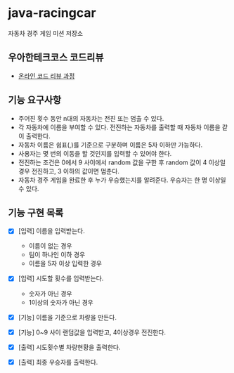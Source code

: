 # java-racingcar
자동차 경주 게임 미션 저장소

## 우아한테크코스 코드리뷰
* [온라인 코드 리뷰 과정](https://github.com/woowacourse/woowacourse-docs/blob/master/maincourse/README.md)



## 기능 요구사항

- 주어진 횟수 동안 n대의 자동차는 전진 또는 멈출 수 있다.
- 각 자동차에 이름을 부여할 수 있다. 전진하는 자동차를 출력할 때 자동차 이름을 같이 출력한다.
- 자동차 이름은 쉼표(,)를 기준으로 구분하며 이름은 5자 이하만 가능하다.
- 사용자는 몇 번의 이동을 할 것인지를 입력할 수 있어야 한다.
- 전진하는 조건은 0에서 9 사이에서 random 값을 구한 후 random 값이 4 이상일 경우 전진하고, 3 이하의 값이면 멈춘다.
- 자동차 경주 게임을 완료한 후 누가 우승했는지를 알려준다. 우승자는 한 명 이상일 수 있다.



## 기능 구현 목록

- [x] [입력] 이름을 입력받는다.
  - 이름이 없는 경우
  - 팀이 하나인 이하 경우
  - 이름을 5자 이상 입력한 경우
- [x] [입력] 시도할 횟수를 입력받는다.
  - 숫자가 아닌 경우
  - 1이상의 숫자가 아닌 경우
- [x] [기능] 이름을 기준으로 차량을 만든다.
- [x] [기능] 0~9 사이 랜덤값을 입력받고, 4이상경우 전진한다.
- [x] [출력] 시도횟수별 차량현황을 출력한다.
- [x] [출력] 최종 우승자를 출력한다.



